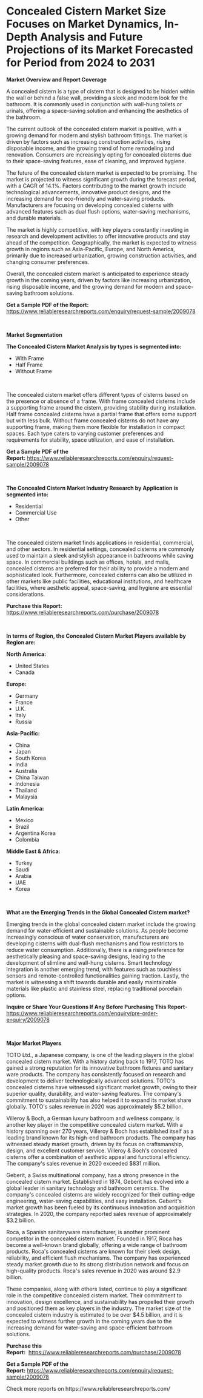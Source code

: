 <p><h1>Concealed Cistern Market Size Focuses on Market Dynamics, In-Depth Analysis and Future Projections of its Market Forecasted for Period from 2024 to 2031</h1></p><p><strong>Market Overview and Report Coverage</strong></p>
<p><p>A concealed cistern is a type of cistern that is designed to be hidden within the wall or behind a false wall, providing a sleek and modern look for the bathroom. It is commonly used in conjunction with wall-hung toilets or urinals, offering a space-saving solution and enhancing the aesthetics of the bathroom.</p><p>The current outlook of the concealed cistern market is positive, with a growing demand for modern and stylish bathroom fittings. The market is driven by factors such as increasing construction activities, rising disposable income, and the growing trend of home remodeling and renovation. Consumers are increasingly opting for concealed cisterns due to their space-saving features, ease of cleaning, and improved hygiene.</p><p>The future of the concealed cistern market is expected to be promising. The market is projected to witness significant growth during the forecast period, with a CAGR of 14.1%. Factors contributing to the market growth include technological advancements, innovative product designs, and the increasing demand for eco-friendly and water-saving products. Manufacturers are focusing on developing concealed cisterns with advanced features such as dual flush options, water-saving mechanisms, and durable materials.</p><p>The market is highly competitive, with key players constantly investing in research and development activities to offer innovative products and stay ahead of the competition. Geographically, the market is expected to witness growth in regions such as Asia-Pacific, Europe, and North America, primarily due to increased urbanization, growing construction activities, and changing consumer preferences.</p><p>Overall, the concealed cistern market is anticipated to experience steady growth in the coming years, driven by factors like increasing urbanization, rising disposable income, and the growing demand for modern and space-saving bathroom solutions.</p></p>
<p><strong>Get a Sample PDF of the Report:</strong> <a href="https://www.reliableresearchreports.com/enquiry/request-sample/2009078">https://www.reliableresearchreports.com/enquiry/request-sample/2009078</a></p>
<p>&nbsp;</p>
<p><strong>Market Segmentation</strong></p>
<p><strong>The Concealed Cistern Market Analysis by types is segmented into:</strong></p>
<p><ul><li>With Frame</li><li>Half Frame</li><li>Without Frame</li></ul></p>
<p>&nbsp;</p>
<p><p>The concealed cistern market offers different types of cisterns based on the presence or absence of a frame. With frame concealed cisterns include a supporting frame around the cistern, providing stability during installation. Half frame concealed cisterns have a partial frame that offers some support but with less bulk. Without frame concealed cisterns do not have any supporting frame, making them more flexible for installation in compact spaces. Each type caters to varying customer preferences and requirements for stability, space utilization, and ease of installation.</p></p>
<p><strong>Get a Sample PDF of the Report:</strong>&nbsp;<a href="https://www.reliableresearchreports.com/enquiry/request-sample/2009078">https://www.reliableresearchreports.com/enquiry/request-sample/2009078</a></p>
<p>&nbsp;</p>
<p><strong>The Concealed Cistern Market Industry Research by Application is segmented into:</strong></p>
<p><ul><li>Residential</li><li>Commercial Use</li><li>Other</li></ul></p>
<p>&nbsp;</p>
<p><p>The concealed cistern market finds applications in residential, commercial, and other sectors. In residential settings, concealed cisterns are commonly used to maintain a sleek and stylish appearance in bathrooms while saving space. In commercial buildings such as offices, hotels, and malls, concealed cisterns are preferred for their ability to provide a modern and sophisticated look. Furthermore, concealed cisterns can also be utilized in other markets like public facilities, educational institutions, and healthcare facilities, where aesthetic appeal, space-saving, and hygiene are essential considerations.</p></p>
<p><strong>Purchase this Report:</strong>&nbsp; <a href="https://www.reliableresearchreports.com/purchase/2009078">https://www.reliableresearchreports.com/purchase/2009078</a></p>
<p>&nbsp;</p>
<p><strong>In terms of Region, the Concealed Cistern Market Players available by Region are:</strong></p>
<p>
    <p> <strong> North America: </strong>
        <ul>
            <li>United States</li>
            <li>Canada</li>
        </ul>
        </p> 
    <p> <strong> Europe: </strong>
        <ul>
            <li>Germany</li>
            <li>France</li>
            <li>U.K.</li>
            <li>Italy</li>
            <li>Russia</li>
        </ul>
        </p> 
    <p> <strong> Asia-Pacific: </strong>
        <ul>
            <li>China</li>
            <li>Japan</li>
            <li>South Korea</li>
            <li>India</li>
            <li>Australia</li>
            <li>China Taiwan</li>
            <li>Indonesia</li>
            <li>Thailand</li>
            <li>Malaysia</li>
        </ul>
        </p> 
    <p> <strong> Latin America: </strong>
        <ul>
            <li>Mexico</li>
            <li>Brazil</li>
            <li>Argentina Korea</li>
            <li>Colombia</li>
        </ul>
        </p> 
    <p> <strong> Middle East & Africa: </strong>
        <ul>
            <li>Turkey</li>
            <li>Saudi</li>
            <li>Arabia</li>
            <li>UAE</li>
            <li>Korea</li>
        </ul>
    </p>
    </p>
<p>&nbsp;</p>
<p><strong>What are the Emerging Trends in the Global Concealed Cistern market?</strong></p>
<p><p>Emerging trends in the global concealed cistern market include the growing demand for water-efficient and sustainable solutions. As people become increasingly conscious of water conservation, manufacturers are developing cisterns with dual-flush mechanisms and flow restrictors to reduce water consumption. Additionally, there is a rising preference for aesthetically pleasing and space-saving designs, leading to the development of slimline and wall-hung cisterns. Smart technology integration is another emerging trend, with features such as touchless sensors and remote-controlled functionalities gaining traction. Lastly, the market is witnessing a shift towards durable and easily maintainable materials like plastic and stainless steel, replacing traditional porcelain options.</p></p>
<p><strong>Inquire or Share Your Questions If Any Before Purchasing This Report</strong>- <a href="https://www.reliableresearchreports.com/enquiry/pre-order-enquiry/2009078">https://www.reliableresearchreports.com/enquiry/pre-order-enquiry/2009078</a></p>
<p>&nbsp;</p>
<p><strong>Major Market Players</strong></p>
<p><p>TOTO Ltd., a Japanese company, is one of the leading players in the global concealed cistern market. With a history dating back to 1917, TOTO has gained a strong reputation for its innovative bathroom fixtures and sanitary ware products. The company has consistently focused on research and development to deliver technologically advanced solutions. TOTO's concealed cisterns have witnessed significant market growth, owing to their superior quality, durability, and water-saving features. The company's commitment to sustainability has also helped it to expand its market share globally. TOTO's sales revenue in 2020 was approximately $5.2 billion.</p><p>Villeroy & Boch, a German luxury bathroom and wellness company, is another key player in the competitive concealed cistern market. With a history spanning over 270 years, Villeroy & Boch has established itself as a leading brand known for its high-end bathroom products. The company has witnessed steady market growth, driven by its focus on craftsmanship, design, and excellent customer service. Villeroy & Boch's concealed cisterns offer a combination of aesthetic appeal and functional efficiency. The company's sales revenue in 2020 exceeded $831 million.</p><p>Geberit, a Swiss multinational company, has a strong presence in the concealed cistern market. Established in 1874, Geberit has evolved into a global leader in sanitary technology and bathroom ceramics. The company's concealed cisterns are widely recognized for their cutting-edge engineering, water-saving capabilities, and easy installation. Geberit's market growth has been fueled by its continuous innovation and acquisition strategies. In 2020, the company reported sales revenue of approximately $3.2 billion.</p><p>Roca, a Spanish sanitaryware manufacturer, is another prominent competitor in the concealed cistern market. Founded in 1917, Roca has become a well-known brand globally, offering a wide range of bathroom products. Roca's concealed cisterns are known for their sleek design, reliability, and efficient flush mechanisms. The company has experienced steady market growth due to its strong distribution network and focus on high-quality products. Roca's sales revenue in 2020 was around $2.9 billion.</p><p>These companies, along with others listed, continue to play a significant role in the competitive concealed cistern market. Their commitment to innovation, design excellence, and sustainability has propelled their growth and positioned them as key players in the industry. The market size of the concealed cistern industry is estimated to be over $4.5 billion, and it is expected to witness further growth in the coming years due to the increasing demand for water-saving and space-efficient bathroom solutions.</p></p>
<p><strong>Purchase this Report:</strong>&nbsp;&nbsp;<a href="https://www.reliableresearchreports.com/purchase/2009078">https://www.reliableresearchreports.com/purchase/2009078</a></p>
<p></p>
<p><strong>Get a Sample PDF of the Report:</strong>&nbsp;<a href="https://www.reliableresearchreports.com/enquiry/request-sample/2009078">https://www.reliableresearchreports.com/enquiry/request-sample/2009078</a></p>
<p>Check more reports on https://www.reliableresearchreports.com/</p>
